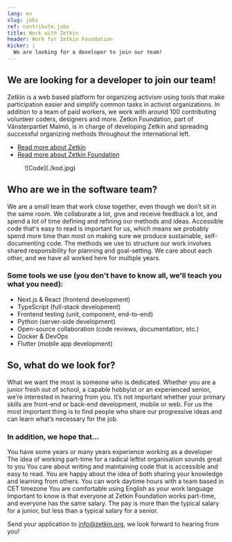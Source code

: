 ```yaml
---
lang: en
slug: jobs
ref: contribute.jobs
title: Work with Zetkin
header: Work for Zetkin Foundation
kicker: |
  We are looking for a developer to join our team!
---
```


## We are looking for a developer to join our team!

Zetkin is a web based platform for organizing activism using tools that make participation easier and simplify common tasks in activist organizations. In addition to a team of paid workers, we work with around 100 contributing volunteer coders, designers and more. Zetkin Foundation, part of Vänsterpartiet Malmö, is in charge of developing Zetkin and spreading successful organizing methods throughout the international left.

- [Read more about Zetkin](/en/zetkin)
- [Read more about Zetkin Foundation](/en/foundation)

<figure markdown="1">
![Code](./kod.jpg)
</figure>

## Who are we in the software team?

We are a small team that work close together, even though we don’t sit in the same room. We collaborate a lot, give and receive feedback a lot, and spend a lot of time defining and refining our methods and ideas. Accessible code that's easy to read is important for us, which means we probably spend more time than most on making sure we produce sustainable, self-documenting code. The methods we use to structure our work involves shared responsibility for planning and goal-setting. We care about each other, and we have all worked here for multiple years.

### Some tools we use (you don't have to know all, we'll teach you what you need):

- Next.js & React (frontend development)
- TypeScript (full-stack development)
- Frontend testing (unit, component, end-to-end)
- Python (server-side development)
- Open-source collaboration (code reviews, documentation, etc.)
- Docker & DevOps
- Flutter (mobile app development)

## So, what do we look for?

What we want the most is someone who is dedicated. Whether you are a junior fresh out of school, a capable hobbyist or an experienced senior, we’re interested in hearing from you. It’s not important whether your primary skills are front-end or back-end development, mobile or web. For us the most important thing is to find people who share our progressive ideas and can learn what’s necessary for the job.

### In addition, we hope that...

You have some years or many years experience working as a developer
The idea of working part-time for a radical leftist organisation sounds great to you
You care about writing and maintaining code that is accessible and easy to read.
You are happy about the idea of both sharing your knowledge and learning from others.
You can work daytime hours with a team based in CET timezone
You are comfortable using English as your work language
Important to know is that everyone at Zetkin Foundation works part-time, and everyone has the same salary. The pay is more than the typical salary for a junior, but less than a typical salary for a senior.

Send your application to [info@zetkin.org](mailto:info@zetkin.org), we look forward to hearing from you!
